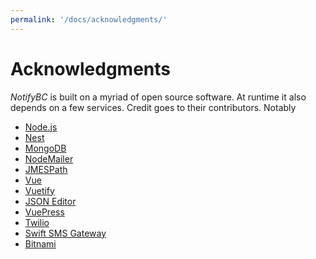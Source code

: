 ```yaml
---
permalink: '/docs/acknowledgments/'
---
```


# Acknowledgments

_NotifyBC_ is built on a myriad of open source software. At runtime it also depends on a
few services. Credit goes to their contributors. Notably

- [Node.js](https://nodejs.org/)
- [Nest](https://nestjs.com/)
- [MongoDB](https://www.mongodb.com/)
- [NodeMailer](https://nodemailer.com/)
- [JMESPath](https://jmespath.org/)
- [Vue](https://vuejs.org/)
- [Vuetify](https://vuetifyjs.com/)
- [JSON Editor](https://github.com/json-editor/json-editor)
- [VuePress](https://vuepress.vuejs.org/)
- [Twilio](https://www.twilio.com/)
- [Swift SMS Gateway](https://www.swiftsmsgateway.com/)
- [Bitnami](https://bitnami.com/)
